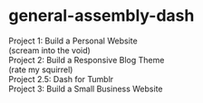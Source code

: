 # general-assembly-dash

Project 1: Build a Personal Website <br>
(scream into the void) <br>
Project 2: Build a Responsive Blog Theme <br>
(rate my squirrel) <br>
Project 2.5: Dash for Tumblr<br>
Project 3: Build a Small Business Website

